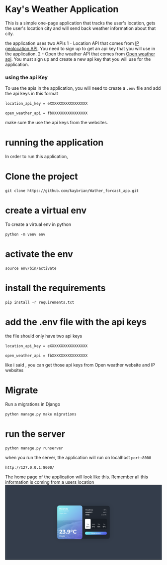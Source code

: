 # Kay's Weather Application 

This is a simple one-page application that tracks the user's location, gets the user's location city and will send back weather information about that city. 

the application uses two APIs 
1 - Location API that comes from [IP geolocation API](https://app.abstractapi.com/). You need to sign up to get an api key that you will use in the application. 
2 - Open the weather API that comes from [Open weather api](https://openweathermap.org/api). You must sign up and create a new api key that you will use for the application. 

### using the api Key 
To use the apis in the application, you will need to create a `.env` file and add the api keys 
in this format 

`location_api_key = eXXXXXXXXXXXXXXXXX`

`open_weather_api = fbXXXXXXXXXXXXXXXX`

make sure the use the api keys from the websites.


# running the application 
In order to run this application,

# Clone the project 

`git clone https://github.com/kaybrian/Wather_forcast_app.git`

# create a virtual env 
To create a virtual env in python 

`python -m venv env`

# activate the env 

`source env/bin/activate`

# install the requirements

`pip install -r requirements.txt`

# add the .env file with the api keys 
the file should only have two api keys 

`location_api_key = eXXXXXXXXXXXXXXXXX`

`open_weather_api = fbXXXXXXXXXXXXXXXX`

like i said , you can get those api keys from Open weather website and IP websites 


# Migrate 
Run a migrations in Django 

`python manage.py make migrations`

# run the server 
`python manage.py runserver` 

when you run the server, the application will run on localhost  `port:8000`

`http://127.0.0.1:8000/`

The home page of the application will look like this. Remember all this information is coming from a users location 
<img src="./app.png"/>